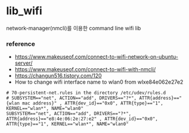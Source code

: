 # lib_wifi
network-manager(nmcli)를 이용한 command line wifi lib

### reference
* https://www.makeuseof.com/connect-to-wifi-network-on-ubuntu-server/
* https://www.makeuseof.com/connect-to-wifi-with-nmcli/
* https://changun516.tistory.com/120
* How to change wifi interface name to wlan0 from wlxe84e062e27e2
```
# 70-persistent-net.rules in the directory /etc/udev/rules.d
# SUBSYSTEM=="net", ACTION=="add", DRIVERS=="?*", ATTR{address}=="{wlan mac address}" , ATTR{dev_id}=="0x0", ATTR{type}=="1", KERNEL=="wlan*", NAME="wlan0"
SUBSYSTEM=="net", ACTION=="add", DRIVERS=="?*", ATTR{address}=="e8:4e:06:2e:27:e2" , ATTR{dev_id}=="0x0", ATTR{type}=="1", KERNEL=="wlan*", NAME="wlan0"
```
